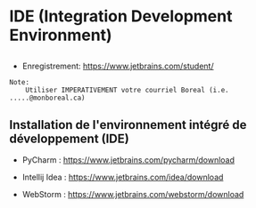 # IDE (Integration Development Environment)

## 

* Enregistrement: https://www.jetbrains.com/student/

```
Note:
    Utiliser IMPERATIVEMENT votre courriel Boreal (i.e. .....@monboreal.ca)
```

## Installation de l'environnement intégré de développement (IDE)

* PyCharm : https://www.jetbrains.com/pycharm/download

* Intellij Idea : https://www.jetbrains.com/idea/download

* WebStorm : https://www.jetbrains.com/webstorm/download


